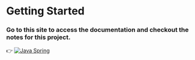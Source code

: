 # Getting Started

### Go to this site to access the documentation and checkout the notes for this project.

👉 [![Java Spring](https://img.shields.io/badge/Java%20Spring-%236DB33F.svg?style=flat&logo=java&logoColor=white)](https://cmhehe176.github.io/java-spring)

